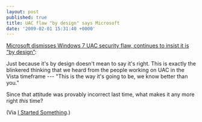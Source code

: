 ```yaml
---
layout: post
published: true
title: UAC flaw "by design" says Microsoft
date: '2009-02-01 15:31:40 +0000'
---
```


[Microsoft dismisses Windows 7 UAC security flaw, continues to insist it is “by design”](http://www.istartedsomething.com/20090131/microsoft-dismisses-windows-7-uac-security-flaw-insists-by-design/):

Just because it's by design doesn't mean to say it's right. This is
exactly the blinkered thinking that we heard from the people working on
UAC in the Vista timeframe --- "This is the way it's going to be, we know
better than you."

Since that attitude was provably incorrect last time, what makes it any
more right *this* time?

(Via [I Started Something](http://www.istartedsomething.com).)
